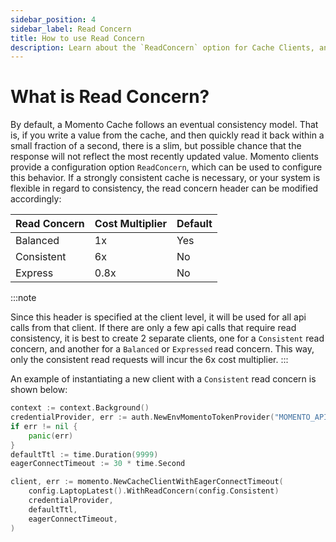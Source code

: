 ```yaml
---
sidebar_position: 4
sidebar_label: Read Concern
title: How to use Read Concern
description: Learn about the `ReadConcern` option for Cache Clients, and how it can be used to guarantee consistency and save costs
---
```


# What is Read Concern?

By default, a Momento Cache follows an eventual consistency model. That is, if you write a value from the cache, and then quickly read it back within a small fraction of a second, there is a slim, but possible chance that the response will not reflect the most recently updated value. Momento clients provide a configuration option `ReadConcern`, which can be used to configure this behavior. If a strongly consistent cache is necessary, or your system is flexible in regard to consistency, the read concern header can be modified accordingly:


| Read Concern                  | Cost Multiplier | Default |
|-------------------------------|-----------------|---------|
| Balanced                      | 1x              | Yes     |
| Consistent                    | 6x              | No      |
| Express                       | 0.8x            | No      |

:::note

Since this header is specified at the client level, it will be used for all api calls from that client. If there are only a few api calls that require read consistency, it is best to create 2 separate clients, one for a `Consistent` read concern, and another for a `Balanced` or `Expressed` read concern. This way, only the consistent read requests will incur the 6x cost multiplier. 
:::

An example of instantiating a new client with a `Consistent` read concern is shown below:

```go
context := context.Background()
credentialProvider, err := auth.NewEnvMomentoTokenProvider("MOMENTO_API_KEY")
if err != nil {
    panic(err)
}
defaultTtl := time.Duration(9999)
eagerConnectTimeout := 30 * time.Second

client, err := momento.NewCacheClientWithEagerConnectTimeout(
    config.LaptopLatest().WithReadConcern(config.Consistent)
    credentialProvider,
    defaultTtl,
    eagerConnectTimeout,
)
```
